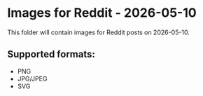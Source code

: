 # Images for Reddit - 2026-05-10

This folder will contain images for Reddit posts on 2026-05-10.

## Supported formats:
- PNG
- JPG/JPEG
- SVG
